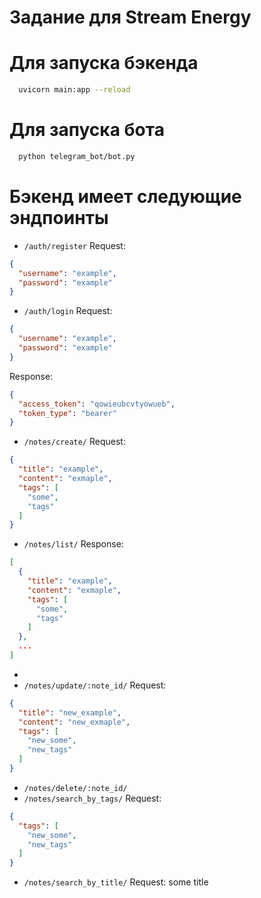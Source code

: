 # Задание для Stream Energy

# Для запуска бэкенда
```bash
  uvicorn main:app --reload
```

# Для запуска бота 
```bash
  python telegram_bot/bot.py
```

# Бэкенд имеет следующие эндпоинты
- `/auth/register`
Request:
```json
{
  "username": "example",
  "password": "example"
}
```
- `/auth/login`
Request:
```json
{
  "username": "example",
  "password": "example"
}
```
Response:
```json
{
  "access_token": "qowieubcvtyowueb",
  "token_type": "bearer"
}
```

- `/notes/create/`
Request:
```json
{
  "title": "example",
  "content": "exmaple",
  "tags": [
    "some",
    "tags"
  ]
}
```
- `/notes/list/`
Response:
```json
[
  {
    "title": "example",
    "content": "exmaple",
    "tags": [
      "some",
      "tags"
    ]
  },
  ...
]
```
-
- `/notes/update/:note_id/`
Request:
```json
{
  "title": "new_example",
  "content": "new_exmaple",
  "tags": [
    "new_some",
    "new_tags"
  ]
}
```
- `/notes/delete/:note_id/`
- `/notes/search_by_tags/`
  Request:
```json
{
  "tags": [
    "new_some",
    "new_tags"
  ]
}
```
- `/notes/search_by_title/`
Request:
  some title
  
